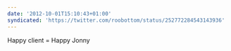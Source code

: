 ```yaml
---
date: '2012-10-01T15:10:43+01:00'
syndicated: 'https://twitter.com/roobottom/status/252772284543143936'
---
```

Happy client = Happy Jonny

